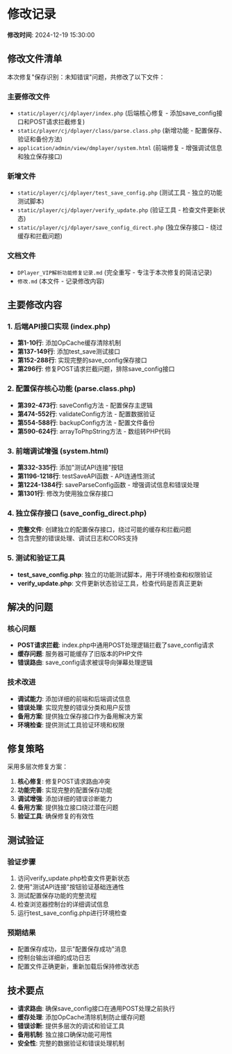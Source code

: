 # 修改记录

**修改时间**: 2024-12-19 15:30:00

## 修改文件清单

本次修复"保存识别：未知错误"问题，共修改了以下文件：

### 主要修改文件
- `static/player/cj/dplayer/index.php` (后端核心修复 - 添加save_config接口和POST请求拦截修复)
- `static/player/cj/dplayer/class/parse.class.php` (新增功能 - 配置保存、验证和备份方法)
- `application/admin/view/dmplayer/system.html` (前端修复 - 增强调试信息和独立保存接口)

### 新增文件
- `static/player/cj/dplayer/test_save_config.php` (测试工具 - 独立的功能测试脚本)
- `static/player/cj/dplayer/verify_update.php` (验证工具 - 检查文件更新状态)
- `static/player/cj/dplayer/save_config_direct.php` (独立保存接口 - 绕过缓存和拦截问题)

### 文档文件
- `DPlayer_VIP解析功能修复记录.md` (完全重写 - 专注于本次修复的简洁记录)
- `修改.md` (本文件 - 记录修改内容)

## 主要修改内容

### 1. 后端API接口实现 (index.php)
- **第1-10行**: 添加OpCache缓存清除机制
- **第137-149行**: 添加test_save测试接口
- **第152-288行**: 实现完整的save_config保存接口
- **第296行**: 修复POST请求拦截问题，排除save_config接口

### 2. 配置保存核心功能 (parse.class.php)
- **第392-473行**: saveConfig方法 - 配置保存主逻辑
- **第474-552行**: validateConfig方法 - 配置数据验证
- **第554-588行**: backupConfig方法 - 配置文件备份
- **第590-624行**: arrayToPhpString方法 - 数组转PHP代码

### 3. 前端调试增强 (system.html)
- **第332-335行**: 添加"测试API连接"按钮
- **第1196-1218行**: testSaveAPI函数 - API连通性测试
- **第1224-1384行**: saveParseConfig函数 - 增强调试信息和错误处理
- **第1301行**: 修改为使用独立保存接口

### 4. 独立保存接口 (save_config_direct.php)
- **完整文件**: 创建独立的配置保存接口，绕过可能的缓存和拦截问题
- 包含完整的错误处理、调试日志和CORS支持

### 5. 测试和验证工具
- **test_save_config.php**: 独立的功能测试脚本，用于环境检查和权限验证
- **verify_update.php**: 文件更新状态验证工具，检查代码是否真正更新

## 解决的问题

### 核心问题
- **POST请求拦截**: index.php中通用POST处理逻辑拦截了save_config请求
- **缓存问题**: 服务器可能缓存了旧版本的PHP文件
- **错误路由**: save_config请求被误导向弹幕处理逻辑

### 技术改进
- **调试能力**: 添加详细的前端和后端调试信息
- **错误处理**: 实现完整的错误分类和用户反馈
- **备用方案**: 提供独立保存接口作为备用解决方案
- **环境检查**: 提供测试工具验证环境和权限

## 修复策略

采用多层次修复方案：
1. **核心修复**: 修复POST请求路由冲突
2. **功能完善**: 实现完整的配置保存功能
3. **调试增强**: 添加详细的错误诊断能力
4. **备用方案**: 提供独立接口绕过潜在问题
5. **验证工具**: 确保修复的有效性

## 测试验证

### 验证步骤
1. 访问verify_update.php检查文件更新状态
2. 使用"测试API连接"按钮验证基础连通性
3. 测试配置保存功能的完整流程
4. 检查浏览器控制台的详细调试信息
5. 运行test_save_config.php进行环境检查

### 预期结果
- 配置保存成功，显示"配置保存成功"消息
- 控制台输出详细的成功日志
- 配置文件正确更新，重新加载后保持修改状态

## 技术要点

- **请求路由**: 确保save_config接口在通用POST处理之前执行
- **缓存处理**: 添加OpCache清除机制防止缓存问题
- **错误诊断**: 提供多层次的调试和验证工具
- **备用机制**: 独立接口确保功能可用性
- **安全性**: 完整的数据验证和错误处理机制
